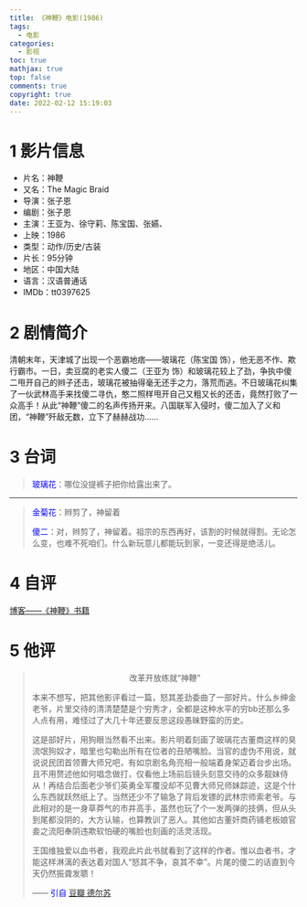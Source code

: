 ```yaml
---
title: 《神鞭》电影(1986)
tags:
  - 电影
categories:
  - 影视
toc: true
mathjax: true
top: false
comments: true
copyright: true
date: 2022-02-12 15:19:03
---
```


# 1 影片信息

* 片名：神鞭
* 又名：The Magic Braid
* 导演：张子恩
* 编剧：张子恩
* 主演：王亚为、徐守莉、陈宝国、张嬿、
* 上映：1986
* 类型：动作/历史/古装
* 片长：95分钟
* 地区：中国大陆
* 语言：汉语普通话
* IMDb：tt0397625

# 2 剧情简介

清朝末年，天津城了出现一个恶霸地痞——玻璃花（陈宝国 饰），他无恶不作、欺行霸市。一日，卖豆腐的老实人傻二（王亚为 饰）和玻璃花较上了劲，争执中傻二甩开自己的辫子还击，玻璃花被抽得毫无还手之力，落荒而逃。不日玻璃花纠集了一伙武林高手来找傻二寻仇，憨二照样甩开自己又粗又长的还击，竟然打败了一众高手！从此“神鞭”傻二的名声传扬开来。八国联军入侵时，傻二加入了义和团，“神鞭”歼敌无数，立下了赫赫战功…… 

# 3 台词

> <font color=blue>玻璃花</font>：哪位没提裤子把你给露出来了。

***

> <font color=blue>金菊花</font>：辫剪了，神留着
>
> <font color=blue>傻二</font>：对，辫剪了，神留着。祖宗的东西再好，该割的时候就得割。无论怎么变，也难不死咱们。什么新玩意儿都能玩到家，一变还得是绝活儿。

# 4 自评

[博客——《神鞭》书籍](dragonliu.tk/2022/02/12/《神鞭》书籍/)

# 5 他评

> <center>改革开放练就“神鞭”</center>
>
> 本来不想写，把其他影评看过一篇，怒其差劲委曲了一部好片。什么乡绅金老爷，片里交待的清清楚楚是个穷秀才，全都是这种水平的穷bb还那么多人点有用，难怪过了大几十年还要反思这段愚昧野蛮的历史。
>
> 这是部好片，用狗眼当然看不出来。影片明着刻画了玻璃花古董商这样的臭流氓狗奴才，暗里也勾勒出所有在位者的丑陋嘴脸。当官的虚伪不用说，就说说民团首领曹大师兄吧，有如京剧名角亮相一般端着身架迈着台步出场。且不用赘述他如何唱念做打，仅看他上场前后镜头刻意交待的众多靓妹侍从！再结合后面老少爷们英勇全军覆没却不见曹大师兄师妹踪迹，这是个什么东西就跃然纸上了。当然还少不了输急了背后发镖的武林宗师索老爷。与此相对的是一身草莽气的市井高手，虽然也玩了个一发两弹的技俩，但从头到尾都没阴的，大方认输，也算教训了恶人。其他如古董奸商药铺老板娘官妾之流阳奉阴违欺软怕硬的嘴脸也刻画的活灵活现。
>
> 王国维独爱以血书者，我观此片此书就看到了这样的作者。惟以血者书，才能这样淋漓的表达着对国人“怒其不争，哀其不幸”。片尾的傻二的话直到今天仍然振聋发聩！
>
> ——   <font color=blue>引自 [豆瓣 德尔苏 ](https://movie.douban.com/review/10056840/?dt_dapp=1&dt_platform=com.douban.activity.qq_session)</font>
